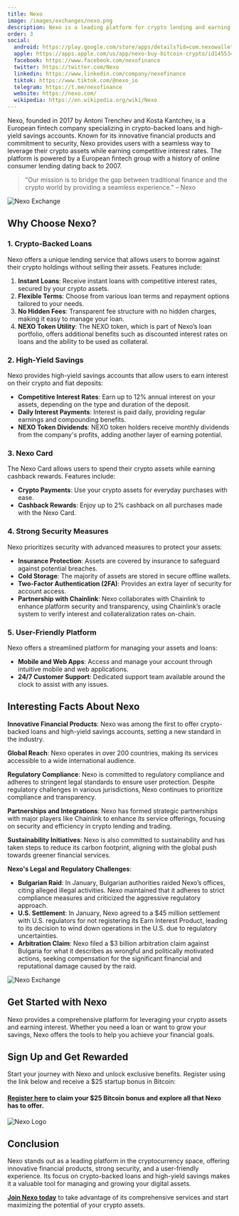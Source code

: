 ```yaml
---
title: Nexo
image: /images/exchanges/nexo.png
description: Nexo is a leading platform for crypto lending and earning with high security.
order: 3
social:
  android: https://play.google.com/store/apps/details?id=com.nexowallet&pli=1
  apple: https://apps.apple.com/us/app/nexo-buy-bitcoin-crypto/id1455341917
  facebook: https://www.facebook.com/nexofinance
  twitter: https://twitter.com/Nexo
  linkedin: https://www.linkedin.com/company/nexofinance
  tiktok: https://www.tiktok.com/@nexo_io
  telegram: https://t.me/nexofinance
  website: https://nexo.com/
  wikipedia: https://en.wikipedia.org/wiki/Nexo
---
```


Nexo, founded in 2017 by Antoni Trenchev and Kosta Kantchev, is a European fintech company specializing in crypto-backed loans and high-yield savings accounts. Known for its innovative financial products and commitment to security, Nexo provides users with a seamless way to leverage their crypto assets while earning competitive interest rates. The platform is powered by a European fintech group with a history of online consumer lending dating back to 2007.

> "Our mission is to bridge the gap between traditional finance and the crypto world by providing a seamless experience." – Nexo

![Nexo Exchange](/images/exchanges/nexo.png)

## Why Choose Nexo?

### 1. Crypto-Backed Loans

Nexo offers a unique lending service that allows users to borrow against their crypto holdings without selling their assets. Features include:

1. **Instant Loans**: Receive instant loans with competitive interest rates, secured by your crypto assets.
2. **Flexible Terms**: Choose from various loan terms and repayment options tailored to your needs.
3. **No Hidden Fees**: Transparent fee structure with no hidden charges, making it easy to manage your loan.
4. **NEXO Token Utility**: The NEXO token, which is part of Nexo’s loan portfolio, offers additional benefits such as discounted interest rates on loans and the ability to be used as collateral.

### 2. High-Yield Savings

Nexo provides high-yield savings accounts that allow users to earn interest on their crypto and fiat deposits:

- **Competitive Interest Rates**: Earn up to 12% annual interest on your assets, depending on the type and duration of the deposit.
- **Daily Interest Payments**: Interest is paid daily, providing regular earnings and compounding benefits.
- **NEXO Token Dividends**: NEXO token holders receive monthly dividends from the company's profits, adding another layer of earning potential.

### 3. Nexo Card

The Nexo Card allows users to spend their crypto assets while earning cashback rewards. Features include:

- **Crypto Payments**: Use your crypto assets for everyday purchases with ease.
- **Cashback Rewards**: Enjoy up to 2% cashback on all purchases made with the Nexo Card.

### 4. Strong Security Measures

Nexo prioritizes security with advanced measures to protect your assets:

- **Insurance Protection**: Assets are covered by insurance to safeguard against potential breaches.
- **Cold Storage**: The majority of assets are stored in secure offline wallets.
- **Two-Factor Authentication (2FA)**: Provides an extra layer of security for account access.
- **Partnership with Chainlink**: Nexo collaborates with Chainlink to enhance platform security and transparency, using Chainlink’s oracle system to verify interest and collateralization rates on-chain.

### 5. User-Friendly Platform

Nexo offers a streamlined platform for managing your assets and loans:

- **Mobile and Web Apps**: Access and manage your account through intuitive mobile and web applications.
- **24/7 Customer Support**: Dedicated support team available around the clock to assist with any issues.

## Interesting Facts About Nexo

**Innovative Financial Products**: Nexo was among the first to offer crypto-backed loans and high-yield savings accounts, setting a new standard in the industry.

**Global Reach**: Nexo operates in over 200 countries, making its services accessible to a wide international audience.

**Regulatory Compliance**: Nexo is committed to regulatory compliance and adheres to stringent legal standards to ensure user protection. Despite regulatory challenges in various jurisdictions, Nexo continues to prioritize compliance and transparency.

**Partnerships and Integrations**: Nexo has formed strategic partnerships with major players like Chainlink to enhance its service offerings, focusing on security and efficiency in crypto lending and trading.

**Sustainability Initiatives**: Nexo is also committed to sustainability and has taken steps to reduce its carbon footprint, aligning with the global push towards greener financial services.

**Nexo's Legal and Regulatory Challenges**:

- **Bulgarian Raid**: In January, Bulgarian authorities raided Nexo’s offices, citing alleged illegal activities. Nexo maintained that it adheres to strict compliance measures and criticized the aggressive regulatory approach.
- **U.S. Settlement**: In January, Nexo agreed to a $45 million settlement with U.S. regulators for not registering its Earn Interest Product, leading to its decision to wind down operations in the U.S. due to regulatory uncertainties.
- **Arbitration Claim**: Nexo filed a $3 billion arbitration claim against Bulgaria for what it describes as wrongful and politically motivated actions, seeking compensation for the significant financial and reputational damage caused by the raid.

![Nexo Exchange](/images/posts/nexo-exchange.jpg)

## Get Started with Nexo

Nexo provides a comprehensive platform for leveraging your crypto assets and earning interest. Whether you need a loan or want to grow your savings, Nexo offers the tools to help you achieve your financial goals.

## Sign Up and Get Rewarded

Start your journey with Nexo and unlock exclusive benefits. Register using the link below and receive a $25 startup bonus in Bitcoin:

#### **[Register here](https://nexo.com/ref/sm1eye9uma?src=web-link) to claim your $25 Bitcoin bonus and explore all that Nexo has to offer.**

![Nexo Logo](/images/posts/nexo-swap.jpg)

## Conclusion

Nexo stands out as a leading platform in the cryptocurrency space, offering innovative financial products, strong security, and a user-friendly experience. Its focus on crypto-backed loans and high-yield savings makes it a valuable tool for managing and growing your digital assets.

**[Join Nexo today](https://nexo.com/ref/sm1eye9uma?src=web-link)** to take advantage of its comprehensive services and start maximizing the potential of your crypto assets.
